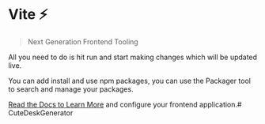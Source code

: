 # Vite ⚡

> Next Generation Frontend Tooling

All you need to do is hit run and start making changes which will be updated live.

You can add install and use npm packages, you can use the Packager tool to search and manage your packages.

[Read the Docs to Learn More](https://vitejs.dev) and configure your frontend application.# CuteDeskGenerator
